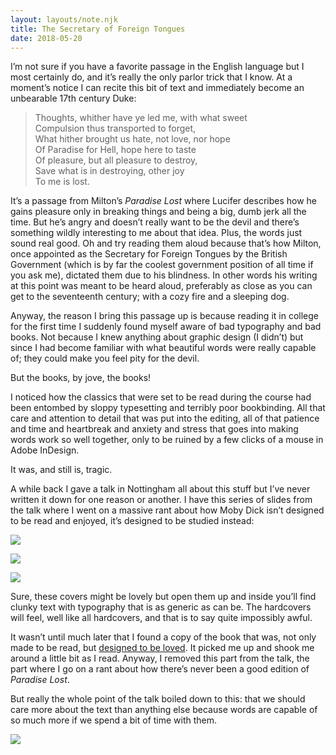 ```yaml
---
layout: layouts/note.njk
title: The Secretary of Foreign Tongues
date: 2018-05-20
---
```


I’m not sure if you have a favorite passage in the English language but I most certainly do, and it’s really the only parlor trick that I know. At a moment’s notice I can recite this bit of text and immediately become an unbearable 17th century Duke:

> Thoughts, whither have ye led me, with what sweet<br/>
> Compulsion thus transported to forget, <br/>
> What hither brought us hate, not love, nor hope <br/>
> Of Paradise for Hell, hope here to taste<br/>
> Of pleasure, but all pleasure to destroy,<br/>
> Save what is in destroying, other joy <br/>
> To me is lost.

It’s a passage from Milton’s _Paradise Lost_ where Lucifer describes how he gains pleasure only in breaking things and being a big, dumb jerk all the time. But he’s angry and doesn’t really want to be the devil and there’s something wildly interesting to me about that idea. Plus, the words just sound real good. Oh and try reading them aloud because that’s how Milton, once appointed as the Secretary for Foreign Tongues by the British Government (which is by far the coolest government position of all time if you ask me), dictated them due to his blindness. In other words his writing at this point was meant to be heard aloud, preferably as close as you can get to the seventeenth century; with a cozy fire and a sleeping dog.

Anyway, the reason I bring this passage up is because reading it in college for the first time I suddenly found myself aware of bad typography and bad books. Not because I knew anything about graphic design (I didn’t) but since I had become familiar with what beautiful words were really capable of; they could make you feel pity for the devil.

But the books, by jove, the books!

I noticed how the classics that were set to be read during the course had been entombed by sloppy typesetting and terribly poor bookbinding. All that care and attention to detail that was put into the editing, all of that patience and time and heartbreak and anxiety and stress that goes into making words work so well together, only to be ruined by a few clicks of a mouse in Adobe InDesign.

It was, and still is, tragic.

A while back I gave a talk in Nottingham all about this stuff but I’ve never written it down for one reason or another. I have this series of slides from the talk where I went on a massive rant about how Moby Dick isn’t designed to be read and enjoyed, it’s designed to be studied instead:

![](https://buttondown.s3.us-west-2.amazonaws.com/images/4fe80b89-0171-4d2b-990c-041d96f2c794.jpeg)

![](https://buttondown.s3.us-west-2.amazonaws.com/images/00f3a56c-0eca-43eb-b9d4-ef06e664bd54.jpeg)

![](https://buttondown.s3.us-west-2.amazonaws.com/images/9552bbd6-b410-4dfc-ba3c-1fcb30999f52.jpeg)

Sure, these covers might be lovely but open them up and inside you’ll find clunky text with typography that is as generic as can be. The hardcovers will feel, well like all hardcovers, and that is to say quite impossibly awful.

It wasn’t until much later that I found a copy of the book that was, not only made to be read, but [designed to be loved](https://robinrendle.com/essays/call-me-interactivity/). It picked me up and shook me around a little bit as I read. Anyway, I removed this part from the talk, the part where I go on a rant about how there’s never been a good edition of _Paradise Lost_.

But really the whole point of the talk boiled down to this: that we should care more about the text than anything else because words are capable of so much more if we spend a bit of time with them.

![](https://buttondown.s3.us-west-2.amazonaws.com/images/ef2f058b-4e29-414b-a93d-0277d27a8ceb.jpeg)
